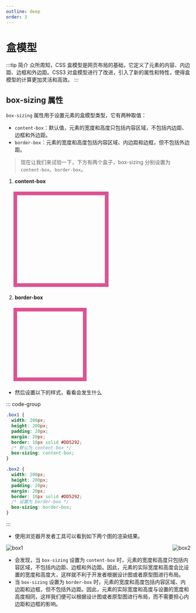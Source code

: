 ```yaml
---
outline: deep
order: 3
---
```


# 盒模型

<ArticleMetadata />

:::tip 简介
众所周知，CSS 盒模型是网页布局的基础，它定义了元素的内容、内边距、边框和外边距。CSS3 对盒模型进行了改进，引入了新的属性和特性，使得盒模型的计算更加灵活和高效。
:::

## box-sizing 属性

`box-sizing` 属性用于设置元素的盒模型类型，它有两种取值：

- `content-box`：默认值，元素的宽度和高度只包括内容区域，不包括内边距、边框和外边距。
- `border-box`：元素的宽度和高度包括内容区域、内边距和边框，但不包括外边距。

> 现在让我们来试验一下，下方有两个盒子，box-sizing 分别设置为 `content-box`、`border-box`。

1. **content-box**

<div class="box1"></div>

2. **border-box**

<div class="box2"></div>

- 然后设置以下的样式，看看会发生什么

::: code-group

```css [box1]
.box1 {
  width: 200px;
  height: 200px;
  padding: 20px;
  margin: 20px;
  border: 10px solid #DD5292;
  /* 默认为 content-box */
  box-sizing: content-box;
}
```

```css [box2]
.box2 {
  width: 200px;
  height: 200px;
  padding: 20px;
  margin: 20px;
  border: 10px solid #DD5292;
  /* 设置为 border-box */
  box-sizing: border-box;
}
```

:::

- 使用浏览器开发者工具可以看到如下两个图的渲染结果。

<div style="display: flex; justify-content: space-between;max-width: 100%;">
    <img style="max-width:45%" src="/box1.png" alt="box1"/>
    <img style="max-width:45%" src="/box2.png" alt="box2"/>
</div>

- 会发现，当 `box-sizing` 设置为 `content-box` 时，元素的宽度和高度只包括内容区域，不包括内边距、边框和外边距。因此，元素的实际宽度和高度会比设置的宽度和高度大，这样就不利于开发者根据设计图或者原型图进行布局。
- 当 `box-sizing` 设置为 `border-box` 时，元素的宽度和高度包括内容区域、内边距和边框，但不包括外边距。因此，元素的实际宽度和高度与设置的宽度和高度相同，这样我们便可以根据设计图或者原型图进行布局，而不需要担心内边距和边框的影响。

<style scoped>
.box1 {
  width: 200px;
  height: 200px;
  padding: 20px;
  margin: 20px;
  border: 10px solid #DD5292;
  box-sizing: content-box;
}

.box2 {
  width: 200px;
  height: 200px;
  padding: 20px;
  margin: 20px;
  border: 10px solid #DD5292;
  box-sizing: border-box;
}
</style>


<LastUpdated time="2024/11/7 16:03:20"/>

